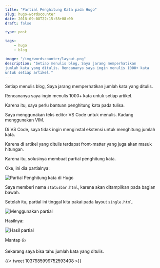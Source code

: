 ```yaml
---
title: "Partial Penghitung Kata pada Hugo"
slug: hugo-wordscounter
date: 2018-09-08T22:15:58+08:00
draft: false

type: post

tags:
    - hugo
    - blog

image: "/img/wordscounter/layout.png"
description: "Setiap menulis blog, Saya jarang memperhatikan
jumlah kata yang ditulis. Rencananya saya ingin menulis 1000+ kata
untuk setiap artikel."
---
```


Setiap menulis blog, Saya jarang memperhatikan
jumlah kata yang ditulis.

Rencananya saya ingin menulis 1000+ kata
untuk setiap artikel.

Karena itu, saya perlu bantuan penghitung
kata pada tulisa.

Saya menggunakan teks editor VS Code untuk
menulis. Kadang menggunakan VIM.

Di VS Code, saya tidak ingin menginstal ekstensi
untuk menghitung jumlah kata.

Karena di artikel yang ditulis terdapat
front-matter yang juga akan masuk hitungan.

Karena itu, solusinya membuat partial
penghitung kata.

Oke, ini dia partialnya:

![Partial Penghitung kata di Hugo](/img/wordscounter/partial.png)

Saya memberi nama `statusbar.html`,
karena akan ditampilkan pada bagian bawah.

Setelah itu, partial ini tinggal kita pakai
pada layout `single.html`.

![Menggunakan partial](/img/wordscounter/layout.png)

Hasilnya:

![Hasil partial](/img/wordscounter/output.png)

Mantap :+1:

Sekarang saya bisa tahu jumlah kata yang
ditulis.

{{< tweet 1037985999752593408 >}}